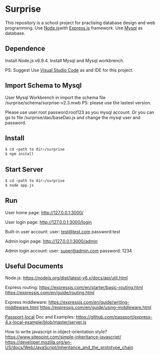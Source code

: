 # Surprise

This repository is a school project for practising database design and web programming. 
Use [Node.js](https://nodejs.org/en/)with [Express.js](https://expressjs.com/) framework.
Use [Mysql](https://www.mysql.com/) as database.

## Dependence
Install Node.js v6.9.4.
Install Mysql and Mysql workbrench.

PS: Suggest Use [Visual Studio Code](http://code.visualstudio.com/) as and IDE for this project.

## Import Schema to Mysql

User Mysql Workbrench in import the schema file <path to dir>/surprise/schema/surprise-v2.3.mwb
PS: please use the lastest version.

Please use user:root  password:root123 as you mysql account.
Or you can go to file <path to dir>/surprise/dao/baseDao.js and change the mysql user and password.

## Install

```bash
$ cd <path to dir>/surprise
$ npm install 
```

## Start Server

```bash
$ cd <path to dir>/surprise
$ node app.js
```

## Run 
User home page:
http://127.0.0.1:3000/

User login page:
http://127.0.0.1:3000/login

Built-in user account:
user: test@test.com
password:test

Admin login page:
http://127.0.0.1:3000/admin

Admin login account:
user: super@admin.com
password: 1234

## Useful Documents
Node.js: 
https://nodejs.org/dist/latest-v6.x/docs/api/util.html

Express routing: 
https://expressjs.com/en/starter/basic-routing.html
https://expressjs.com/en/guide/routing.html 

Express middleware: 
https://expressjs.com/en/guide/writing-middleware.html
https://expressjs.com/en/guide/using-middleware.html 

[Passport-local](https://github.com/jaredhanson/passport-local) Doc and Examples:
https://github.com/passport/express-4.x-local-example/blob/master/server.js

How to write javascript in object-orientation style?
https://www.sitepoint.com/simple-inheritance-javascript/
https://developer.mozilla.org/en-US/docs/Web/JavaScript/Inheritance_and_the_prototype_chain

